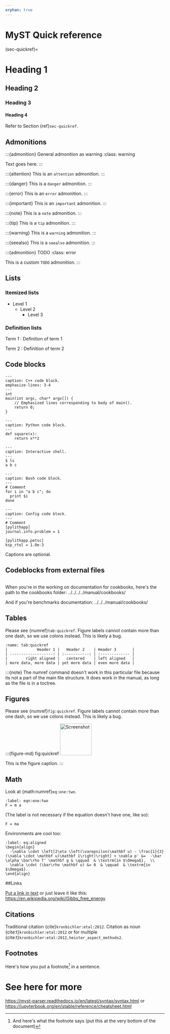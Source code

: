 ```yaml
---
orphan: true
---
```

# MyST Quick reference

(sec-quickref)=
# Heading 1
## Heading 2
### Heading 3
#### Heading 4

Refer to Section {ref}`sec-quickref`.

## Admonitions

:::{admonition} General admonition as warning
:class: warning

Text goes here.
:::

:::{attention}
This is an `attention` admonition.
:::

:::{danger}
This is a `danger` admonition.
:::

:::{error}
This is an `error` admonition.
:::

:::{important}
This is an `important` admonition.
:::

:::{note}
This is a `note` admonition.
:::

:::{tip}
This is a `tip` admonition.
:::

:::{warning}
This is a `warning` admonition.
:::

:::{seealso}
This is a `seealso` admonition.
:::

:::{admonition} TODO
:class: error

This is a custom `TODO` admonition.
:::

## Lists

### Itemized lists

* Level 1
  * Level 2
    * Level 3

### Definition lists

Term 1
: Definition of term 1

Term 2
: Definition of term 2

## Code blocks

```{code-block} c++
---
caption: C++ code block.
emphasize-lines: 3-4
---
int
main(int argc, char* argv[]) {
    // Emphasized lines corresponding to body of main().
    return 0;
}
```

```{code-block} python
---
caption: Python code block.
---
def square(x):
    return x**2
```

```{code-block} console
---
caption: Interactive shell.
---
$ ls
a b c
```

```{code-block} bash
---
caption: Bash code block.
---
# Comment
for i in "a b c"; do
  print $i
done
```

```{code-block} cfg
---
caption: Config code block.
---
# Comment
[pylithapp]
journal.info.problem = 1

[pylithapp.petsc]
ksp_rtol = 1.0e-3
```
Captions are optional.

## Codeblocks from external files

```{literalinclude} ../manual/cookbooks/burnman/doc/material_model.part.prm
```

When you're in the working on documentation for cookbooks, here's the path to the cookbooks folder: ../../../../manual/cookbooks/

And if you're benchmarks documentation: ../../../manual/cookbooks/

## Tables

Please see {numref}`tab:quickref`.
Figure labels cannot contain more than one dash, so we use colons instead.
This is likely a bug.

```{table} Table caption
:name: tab:quickref
|             Header 1 |   Header 2    | Header 3       |
| -------------------: | :-----------: | :------------- |
|        right aligned |   centered    | left aligned   |
| more data, more data | yet more data | even more data |
```

:::{note}
The numref command doesn't work in this particular file because its not a part of the main file structure. It does work in the manual, as long as the file is in a toctree.

## Figures

Please see {numref}`fig:quickref`.
Figure labels cannot contain more than one dash, so we use colons instead.
This is likely a bug.


:::{figure-md} fig:quickref
<img src="_static/images/aspect_logo.*" alt="Screenshot"  width="100px"/>

This is the figure caption.
:::

## Math

Look at {math:numref}`eq:one:two`.

```{math}
:label: eqn:one:two
F = m a
```

(The label is not necessary if the equation doesn't have one, like so):

```{math}
F = ma
```

Environments are cool too:
```{math}
:label: eq:aligned
\begin{align}
  -\nabla \cdot \left[2\eta \left(\varepsilon(\mathbf u) - \frac{1}{3}(\nabla \cdot \mathbf u)\mathbf 1\right)\right] + \nabla p' &=  -\bar \alpha \bar\rho T' \mathbf g & \qquad  & \textrm{in $\Omega$},  \\
  \nabla \cdot (\bar\rho \mathbf u) &= 0  & \qquad  & \textrm{in $\Omega$}.
\end{align}
```

##Links

[Put a link in text](https://en.wikipedia.org/wiki/Gibbs_free_energy) or just leave it like this:
<https://en.wikipedia.org/wiki/Gibbs_free_energy>


## Citations

Traditional citation {cite}`kronbichler:etal:2012`.
Citation as noun {cite:t}`kronbichler:etal:2012` or for multiple {cite:t}`kronbichler:etal:2012,heister_aspect_methods2`.

## Footnotes

Here's how you put a footnote[^footnote1] in a sentence.

[^footnote1]: And here's what the footnote says (put this at the very bottom of the document)

# See here for more

<https://myst-parser.readthedocs.io/en/latest/syntax/syntax.html>
or
<https://jupyterbook.org/en/stable/reference/cheatsheet.html>
